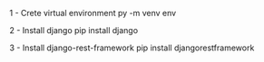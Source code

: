 1 - Crete virtual environment
py -m venv env

2 - Install django
pip install django

3 - Install django-rest-framework
pip install djangorestframework
